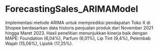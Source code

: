 # ForecastingSales_ARIMAModel
Implementasi metode ARIMA untuk memprediksi pendapatan Toko X di Shopee berdasarkan data historis penjualan produk dari November 2021 hingga Maret 2023. Hasil penelitian menunjukkan kinerja baik dengan MAPE: Foundation (6,04%), Parfum (6,01%), Lip Tint (9,4%), Pelembab Wajah (15,06%), Lipstik (17,25%). 
